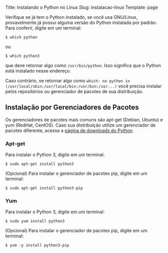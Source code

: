 Title: Instalando o Python no Linux
Slug: instalacao-linux
Template: page

Verifique se já tem o Python instalado, se você usa GNU/Linux, provavelmente já possui alguma versão do Python instalada por padrão. Para conferir, digite em um terminal:

    $ which python

ou

    $ which python3

que deve retornar algo como `/usr/bin/python`. Isso significa que o Python está instalado nesse endereço.

Caso contrário, se retornar algo como `which: no python in (/usr/local/sbin:/usr/local/bin:/usr/bin:/usr...)` você precisa instalar pelos repositórios ou gerenciador de pacotes de sua distribuição.

## Instalação por Gerenciadores de Pacotes

Os gerenciadores de pacotes mais comuns são apt-get (Debian, Ubuntu) e yum
(RedHat, CentOS). Caso sua distribuição utilize um gerenciador de pacotes diferente, acesse a [página de downloads do Python](https://www.python.org/downloads/).

### Apt-get

Para instalar o Python 3, digite em um terminal:

    $ sudo apt-get install python3

(Opcional) Para instalar o gerenciador de pacotes pip, digite em um terminal:

    $ sudo apt-get install python3-pip

### Yum

Para instalar o Python 3, digite em um terminal:

    $ sudo yum install python3

(Opcional) Para instalar o gerenciador de pacotes pip, digite em um terminal:

    $ yum -y install python3-pip
